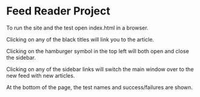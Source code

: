 # Feed Reader Project

To run the site and the test open index.html in a browser.

Clicking on any of the black titles will link you to the article.

Clicking on the hamburger symbol in the top left will both open and close the sidebar.

Clicking on any of the sidebar links will switch the main window over to the new feed with new articles.

At the bottom of the page, the test names and success/failures are shown.